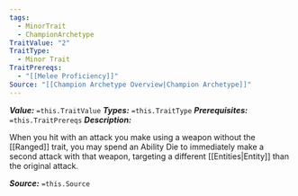 ```yaml
---
tags:
  - MinorTrait
  - ChampionArchetype
TraitValue: "2"
TraitType:
  - Minor Trait
TraitPrereqs:
  - "[[Melee Proficiency]]"
Source: "[[Champion Archetype Overview|Champion Archetype]]"
---
```

***Value:*** `=this.TraitValue`
***Types:*** `=this.TraitType`
***Prerequisites:*** `=this.TraitPrereqs`
***Description:***

When you hit with an attack you make using a weapon without the [[Ranged]] trait, you may spend an Ability Die to immediately make a second attack with that weapon, targeting a different [[Entities|Entity]] than the original attack.

***Source:*** `=this.Source`